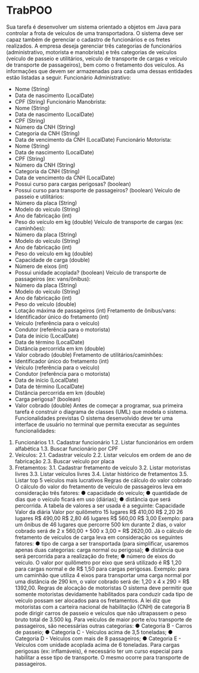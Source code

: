 # TrabPOO
Sua tarefa é desenvolver um sistema orientado a objetos em Java para controlar a frota de
veículos de uma transportadora. O sistema deve ser capaz também de gerenciar o cadastro
de funcionários e os fretes realizados.
A empresa deseja gerenciar três categorias de funcionários (administrativo, motorista e
manobrista) e três categorias de veículos (veículo de passeio e utilitários, veículo de
transporte de cargas e veículo de transporte de passageiros), bem como o fretamento dos
veículos. As informações que devem ser armazenadas para cada uma dessas entidades
estão listadas a seguir.
Funcionário Administrativo:
- Nome (String)
- Data de nascimento (LocalDate)
- CPF (String)
Funcionário Manobrista:
- Nome (String)
- Data de nascimento (LocalDate)
- CPF (String)
- Número da CNH (String)
- Categoria da CNH (String)
- Data de vencimento da CNH (LocalDate)
Funcionário Motorista:
- Nome (String)
- Data de nascimento (LocalDate)
- CPF (String)
- Número da CNH (String)
- Categoria da CNH (String)
- Data de vencimento da CNH (LocalDate)
- Possui curso para cargas perigosas? (boolean)
- Possui curso para transporte de passageiros? (boolean)
Veículo de passeio e utilitários:
- Número da placa (String)
- Modelo do veículo (String)
- Ano de fabricação (int)
- Peso do veículo em kg (double)
Veículo de transporte de cargas (ex: caminhões):
- Número da placa (String)
- Modelo do veículo (String)
- Ano de fabricação (int)
- Peso do veículo em kg (double)
- Capacidade de carga (double)
- Número de eixos (int)
- Possui unidade acoplada? (boolean)
Veículo de transporte de passageiros (ex: vans/ônibus):
- Número da placa (String)
- Modelo do veículo (String)
- Ano de fabricação (int)
- Peso do veículo (double)
- Lotação máxima de passageiros (int)
Fretamento de ônibus/vans:
- Identificador único do fretamento (int)
- Veículo (referência para o veículo)
- Condutor (referência para o motorista)
- Data de início (LocalDate)
- Data de término (LocalDate)
- Distância percorrida em km (double)
- Valor cobrado (double)
Fretamento de utilitários/caminhões:
- Identificador único do fretamento (int)
- Veículo (referência para o veículo)
- Condutor (referência para o motorista)
- Data de início (LocalDate)
- Data de término (LocalDate)
- Distância percorrida em km (double)
- Carga perigosa? (boolean)
- Valor cobrado (double)
Antes de começar a programar, sua primeira tarefa é construir o diagrama de classes (UML)
que modela o sistema.
Funcionalidades previstas
O sistema desenvolvido deve ter uma interface de usuário no terminal que permita executar
as seguintes funcionalidades:
1. Funcionários
1.1. Cadastrar funcionário
1.2. Listar funcionários em ordem alfabética
1.3. Buscar funcionário por CPF
2. Veículos:
2.1. Cadastrar veículo
2.2. Listar veículos em ordem de ano de fabricação
2.3. Buscar veículo por placa
3. Fretamentos:
3.1. Cadastrar fretamento de veículo
3.2. Listar motoristas livres
3.3. Listar veículos livres
3.4. Listar histórico de fretamentos
3.5. Listar top 5 veículos mais lucrativos
Regras de cálculo do valor cobrado
O cálculo do valor do fretamento de veículo de passageiros leva em consideração três fatores:
● capacidade do veículo;
● quantidade de dias que o veículo ficará em uso (diárias);
● distância que será percorrida.
A tabela de valores a ser usada é a seguinte:
Capacidade Valor da diária Valor por quilômetro
15 lugares R$ 410,00 R$ 2,20
26 lugares R$ 490,00 R$ 2,80
46 lugares R$ 560,00 R$ 3,00
Exemplo: para um ônibus de 46 lugares que percorre 500 km durante 2 dias, o valor cobrado
será de 2 x 560,00 + 500 x 3,00 = R$ 2620,00.
Já o cálculo de fretamento de veículos de carga leva em consideração os seguintes fatores:
● tipo de carga a ser transportada (para simplificar, usaremos apenas duas categorias:
carga normal ou perigosa);
● distância que será percorrida para a realização do frete;
● número de eixos do veículo.
O valor por quilômetro por eixo que será utilizado é R$ 1,20 para cargas normal e de R$ 1,50
para cargas perigosas.
Exemplo: para um caminhão que utiliza 4 eixos para transportar uma carga normal por uma
distância de 290 km, o valor cobrado será de: 1,20 x 4 x 290 = R$ 1392,00.
Regras de alocação de motoristas
O sistema deve permitir que somente motoristas devidamente habilitados para conduzir cada
tipo de veículo possam ser alocados para os fretamentos.
A lei diz que motoristas com a carteira nacional de habilitação (CNH) de categoria B pode
dirigir carros de passeio e veículos que não ultrapassem o peso bruto total de 3.500 kg. Para
veículos de maior porte e/ou transporte de passageiros, são necessárias outras categorias:
● Categoria B - Carros de passeio;
● Categoria C - Veículos acima de 3,5 toneladas;
● Categoria D - Veículos com mais de 8 passageiros;
● Categoria E - Veículos com unidade acoplada acima de 6 toneladas.
Para cargas perigosas (ex: inflamáveis), é necessário ter um curso especial para habilitar a
esse tipo de transporte. O mesmo ocorre para transporte de passageiros.
